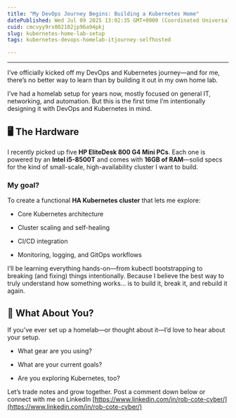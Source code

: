 ```yaml
---
title: "My DevOps Journey Begins: Building a Kubernetes Home"
datePublished: Wed Jul 09 2025 13:02:35 GMT+0000 (Coordinated Universal Time)
cuid: cmcvyy9rx002102jp96a94pkj
slug: kubernetes-home-lab-setup
tags: kubernetes-devops-homelab-itjourney-selfhosted

---
```


---

I’ve officially kicked off my DevOps and Kubernetes journey—and for me, there’s no better way to learn than by building it out in my own home lab.

I’ve had a homelab setup for years now, mostly focused on general IT, networking, and automation. But this is the first time I’m intentionally designing it with DevOps and Kubernetes in mind.

## 🖥️ The Hardware

I recently picked up five **HP EliteDesk 800 G4 Mini PCs**. Each one is powered by an **Intel i5-8500T** and comes with **16GB of RAM**—solid specs for the kind of small-scale, high-availability cluster I want to build.

### My goal?

To create a functional **HA Kubernetes cluster** that lets me explore:

* Core Kubernetes architecture
    
* Cluster scaling and self-healing
    
* CI/CD integration
    
* Monitoring, logging, and GitOps workflows
    

I’ll be learning everything hands-on—from kubectl bootstrapping to breaking (and fixing) things intentionally. Because I believe the best way to truly understand how something works… is to build it, break it, and rebuild it again.

## 🤔 What About You?

If you’ve ever set up a homelab—or thought about it—I’d love to hear about your setup.

* What gear are you using?
    
* What are your current goals?
    
* Are you exploring Kubernetes, too?
    

Let’s trade notes and grow together. Post a comment down below or connect with me on LinkedIn [https://www.linkedin.com/in/rob-cote-cyber/](https://www.linkedin.com/in/rob-cote-cyber/)